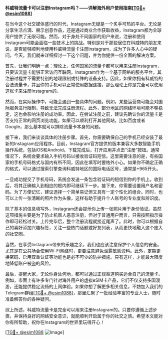 **科威特流量卡可以注册Instagram吗？——详解海外用户使用指南[[TG💪+ @esim1088](https://t.me/s/esim1088)]**

在当今这个社交媒体盛行的时代，Instagram无疑是一个炙手可热的平台。无论是分享生活点滴、展示创意作品，还是通过商业合作获取收益，Instagram都为全球用户提供了无限可能。然而，对于身处不同国家的用户来说，注册和使用Instagram可能会面临一些技术上的挑战。特别是对于那些居住在科威特的朋友来说，是否能够顺利地使用科威特流量卡注册Instagram，成为了许多人心中的疑问。今天，我们就来详细探讨一下这个问题，并为你提供一份全面的解决方案。

首先，让我们明确一点：理论上，任何国家的流量卡都可以用来注册Instagram，只要该流量卡能够正常访问互联网。Instagram作为一个基于网络的服务平台，其注册过程并不需要特别的地理限制或特殊的设备支持。因此，如果你拥有科威特的合法流量卡，并且你的手机可以正常使用数据连接，那么理论上你是完全可以使用这张卡来注册Instagram的。

然而，在实际操作中，可能会遇到一些具体的问题。例如，某些运营商可能会对国际服务进行限制，导致无法完成注册流程。此外，部分地区的网络环境可能不够稳定，这也会影响注册的成功率。因此，在尝试注册之前，建议先确认你的流量卡是否支持正常的网页浏览功能。如果可以顺利打开其他网站，比如百度或者Google，那么基本就可以排除流量卡本身的问题。

接下来，我们来谈谈具体的注册步骤。首先，你需要确保自己的手机已经安装了最新的Instagram应用程序。目前，Instagram官方提供的版本兼容大多数智能手机操作系统，包括iOS和Android。下载完成后，打开应用并点击“注册”按钮。通常情况下，系统会要求输入手机号码以接收验证码短信。这里需要注意的是，有些国家的手机号码格式与国内有所不同，因此在填写时要格外小心。如果你不确定正确的格式，可以通过搜索引擎查询科威特地区的国际电话区号，通常是+965开头。

一旦成功提交了手机号码，系统会发送一条包含验证码的短信到你的手机上。收到后，将其正确输入到相应的框内即可继续下一步。接下来，你需要设置用户名和密码。为了方便记忆，建议选择一个简单易记但又具有一定个性化的组合。同时，也可以上传一张清晰的照片作为头像，这样有助于提升个人账号的专业度和辨识度。

除了基本的信息填写外，Instagram还会提示你上传一张照片用于身份验证。虽然这项措施主要是为了防止机器人恶意注册，但对于普通用户而言，只需按照指示操作即可轻松过关。上传完毕后，整个注册流程就接近尾声了。此时，你可以根据自己的喜好添加兴趣标签，关注一些热门话题或好友列表，从而更快地融入这个庞大的社交圈。

当然，在享受Instagram带来的乐趣之余，我们也应该注意保护个人信息的安全。尤其是在公共场合使用Wi-Fi网络时，更要注意避免泄露敏感资料。此外，定期更换密码、启用双重认证等功能也是必不可少的防护措施。只有这样，才能最大限度地降低账户被盗的风险。

最后，提醒大家，无论你身处何地，都可以通过正规渠道购买适合自己的流量卡。例如，市面上有许多专门针对海外用户的虚拟eSIM卡产品，它们不仅支持多国漫游，还能提供稳定流畅的上网体验。如果你想了解更多相关信息，不妨加入我们的Telegram群组[[TG💪+ @esim1088](https://t.me/s/esim1088)]，那里汇聚了一批经验丰富的专业人士，随时准备解答你的各种疑问。

综上所述，科威特流量卡是完全可以用来注册Instagram的。只要你遵循上述步骤，并保持良好的网络安全意识，就能顺利开启属于你的社交之旅。希望本文能对你有所帮助，祝你在Instagram的世界里玩得开心！

[[TG💪+ @esim1088](https://t.me/s/esim1088) ![Image](https://i.postimg.cc/4NQfJmqS/Snipaste-2025-05-13-00-14-12.png)]